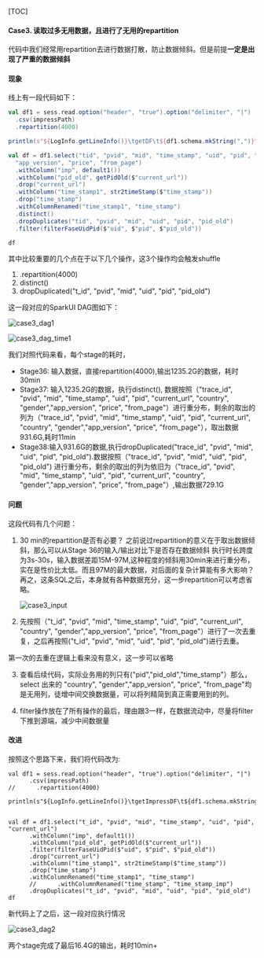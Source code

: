 [TOC]

####  Case3. 读取过多无用数据，且进行了无用的repartition

代码中我们经常用repartition去进行数据打散，防止数据倾斜。但是前提**一定是出现了严重的数据倾斜**

#### 现象

线上有一段代码如下：

```scala
val df1 = sess.read.option("header", "true").option("delimiter", "|")
  .csv(impressPath)
  .repartition(4000)

println(s"${LogInfo.getLineInfo()}\tgetDF\t${df1.schema.mkString(",")}")

val df = df1.select("tid", "pvid", "mid", "time_stamp", "uid", "pid", "current_url",    "country", "gender",
  "app_version", "price", "from_page")
  .withColumn("imp", default1())
  .withColumn("pid_old", getPidOld($"current_url"))
  .drop("current_url")
  .withColumn("time_stamp1", str2timeStamp($"time_stamp"))
  .drop("time_stamp")
  .withColumnRenamed("time_stamp1", "time_stamp")
  .distinct()
  .dropDuplicates("tid", "pvid", "mid", "uid", "pid", "pid_old")
  .filter(filterFaseUidPid($"uid", $"pid", $"pid_old"))

df
```

其中比较重要的几个点在于以下几个操作，这3个操作均会触发shuffle

1.  .repartition(4000)
2. distinct()
3. dropDuplicated("t_id", "pvid", "mid", "uid", "pid", "pid_old")

这一段对应的SparkUI DAG图如下：

![case3_dag1](/Users/yoga/Documents/workspace/review/big-data/spark/Spark任务优化/case3_dag1.png)

![case3_dag_time1](/Users/yoga/Documents/workspace/review/big-data/spark/Spark任务优化/case3_dag_time1.png)

我们对照代码来看，每个stage的耗时，

- Stage36: 输入数据，直接repartition(4000),输出1235.2G的数据，耗时30min
- Stage37: 输入1235.2G的数据，执行distinct(), 数据按照（"trace_id",      "pvid", "mid", "time_stamp",      "uid", "pid", "current_url", "country",      "gender","app_version", "price",      "from_page"）进行重分布，剩余的取出的列为（"trace_id",      "pvid", "mid", "time_stamp",      "uid", "pid", "current_url",      "country", "gender","app_version",      "price", "from_page"），取出数据931.6G,耗时11min
- Stage38:输入931.6G的数据,执行dropDuplicated("trace_id",      "pvid", "mid", "uid", "pid",      "pid_old").数据按照（"trace_id",      "pvid", "mid", "uid", "pid",      "pid_old") 进行重分布，剩余的取出的列为依旧为（"trace_id", "pvid",      "mid", "time_stamp", "uid", "pid",      "current_url", "country",      "gender","app_version", "price",      "from_page"）,输出数据729.1G

#### 问题

这段代码有几个问题：

1.	30 min的repartition是否有必要？
	之前说过repartition的意义在于取出数据倾斜，那么可以从Stage 36的输入/输出对比下是否存在数据倾斜 执行时长跨度为3s-30s，输入数据差距15M-97M,这种程度的倾斜用30min来进行重分布，实在是性价比太低。而且97M的最大数据，对后面的复杂计算能有多大影响？再之，这条SQL之后，本身就有各种数据充分，这一步repartition可以考虑省略。 
	
	![case3_input](/Users/yoga/Documents/workspace/review/big-data/spark/Spark任务优化/case3_input.png)
	
2. 先按照（"t_id", "pvid", "mid", "time_stamp", "uid", "pid", "current_url", "country", "gender","app_version", "price", "from_page"）进行了一次去重复，之后再按照("t_id", "pvid", "mid", "uid", "pid", "pid_old")进行去重。 

  第一次的去重在逻辑上看来没有意义，这一步可以省略

3. 查看后续代码，实际业务用的列只有("pid","pid_old","time_stamp"）那么，select 出来的 "country", "gender","app_version", "price", "from_page"均是无用列，徒增中间交换数据量，可以将列精简到真正需要用到的列。

4. filter操作放在了所有操作的最后，理由跟3一样，在数据流动中，尽量将filter下推到源端，减少中间数据量

#### 改进

按照这个思路下来，我们将代码改为:

   ```
   val df1 = sess.read.option("header", "true").option("delimiter", "|")
         .csv(impressPath)
   //      .repartition(4000)
    
   println(s"${LogInfo.getLineInfo()}\tgetImpressDF\t${df1.schema.mkString(",")}")
    
    
   val df = df1.select("t_id", "pvid", "mid", "time_stamp", "uid", "pid", "current_url")
         .withColumn("imp", default1())
         .withColumn("pid_old", getPidOld($"current_url"))
         .filter(filterFaseUidPid($"uid", $"pid", $"pid_old"))
         .drop("current_url")
         .withColumn("time_stamp1", str2timeStamp($"time_stamp"))
         .drop("time_stamp")
         .withColumnRenamed("time_stamp1", "time_stamp")
         //      .withColumnRenamed("time_stamp", "time_stamp_imp")
         .dropDuplicates("t_id", "pvid", "mid", "uid", "pid", "pid_old")
   df
   ```

新代码上了之后，这一段对应执行情况

![case3_dag2](/Users/yoga/Documents/workspace/review/big-data/spark/Spark任务优化/case3_dag2.png)

两个stage完成了最后16.4G的输出，耗时10min+

